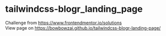 # tailwindcss-blogr_landing_page
Challenge from https://www.frontendmentor.io/solutions <br/>
View page on https://bowbowzai.github.io/tailwindcss-blogr-landing-page/
